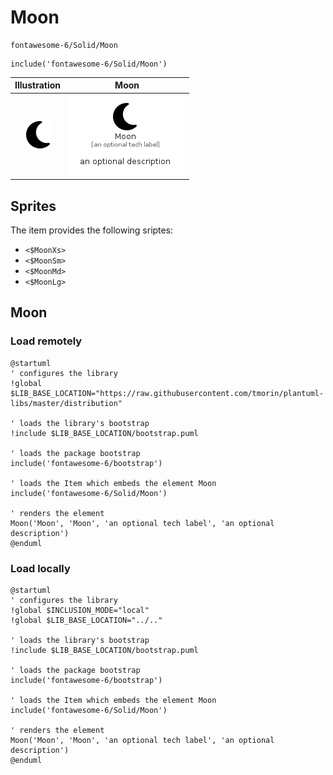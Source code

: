 # Moon


```text
fontawesome-6/Solid/Moon
```

```text
include('fontawesome-6/Solid/Moon')
```



| Illustration | Moon |
| :---: | :---: |
| ![illustration for Illustration](../../fontawesome-6/Solid/Moon.png) | ![illustration for Moon](../../fontawesome-6/Solid/Moon.Local.png) |



## Sprites
The item provides the following sriptes:

- `<$MoonXs>`
- `<$MoonSm>`
- `<$MoonMd>`
- `<$MoonLg>`





## Moon

### Load remotely
```plantuml
@startuml
' configures the library
!global $LIB_BASE_LOCATION="https://raw.githubusercontent.com/tmorin/plantuml-libs/master/distribution"

' loads the library's bootstrap
!include $LIB_BASE_LOCATION/bootstrap.puml

' loads the package bootstrap
include('fontawesome-6/bootstrap')

' loads the Item which embeds the element Moon
include('fontawesome-6/Solid/Moon')

' renders the element
Moon('Moon', 'Moon', 'an optional tech label', 'an optional description')
@enduml
```

### Load locally
```plantuml
@startuml
' configures the library
!global $INCLUSION_MODE="local"
!global $LIB_BASE_LOCATION="../.."

' loads the library's bootstrap
!include $LIB_BASE_LOCATION/bootstrap.puml

' loads the package bootstrap
include('fontawesome-6/bootstrap')

' loads the Item which embeds the element Moon
include('fontawesome-6/Solid/Moon')

' renders the element
Moon('Moon', 'Moon', 'an optional tech label', 'an optional description')
@enduml
```

